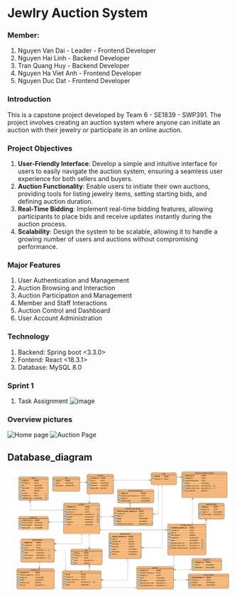 # Jewlry Auction System
### Member:
1. Nguyen Van Dai - Leader - Frontend Developer
2. Nguyen Hai Linh - Backend Developer
3. Tran Quang Huy - Backend Developer
4. Nguyen Ha Viet Anh - Frontend Developer
5. Nguyen Duc Dat - Frontend Developer
### Introduction
This is a capstone project developed by Team 6 - SE1839 - SWP391. The project involves creating an auction system where anyone can initiate an auction with their jewelry or participate in an online auction.
### Project Objectives
1. **User-Friendly Interface**: Develop a simple and intuitive interface for users to easily navigate the auction system, ensuring a seamless user experience for both sellers and buyers.
2. **Auction Functionality**: Enable users to initiate their own auctions, providing tools for listing jewelry items, setting starting bids, and defining auction duration.
3. **Real-Time Bidding**: Implement real-time bidding features, allowing participants to place bids and receive updates instantly during the auction process.
4. **Scalability**: Design the system to be scalable, allowing it to handle a growing number of users and auctions without compromising performance.
### Major Features
1. User Authentication and Management
2. Auction Browsing and Interaction
3. Auction Participation and Management
4. Member and Staff Interactions
5. Auction Control and Dashboard
6. User Account Administration
### Technology
1. Backend: Spring boot <3.3.0>
2. Fontend: React <18.3.1>
3. Database: MySQL 8.0
### Sprint 1
1. Task Assignment
   ![image](https://github.com/dainvse170297/Jewelry-Auction-System/assets/169271340/b6d85784-c293-4287-9cc2-a2fccaf0c33c)
### Overview pictures
![Home page](https://github.com/dainvse170297/Jewelry-Auction-System/assets/169271340/e848c79e-4292-493a-bbf9-92fcf8ac7ba2)
![Auction Page](https://github.com/dainvse170297/Jewelry-Auction-System/assets/169271340/fe6f1333-2261-4dc1-b052-fe16f0ebe101)
## Database_diagram
![Database](database/database.png)
